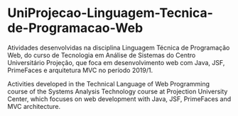 # UniProjecao-Linguagem-Tecnica-de-Programacao-Web

Atividades desenvolvidas na disciplina Linguagem Técnica de Programação Web, do curso de Tecnologia em Análise de Sistemas do Centro Universitário Projeção, que foca em desenvolvimento web com Java, JSF, PrimeFaces e arquitetura MVC no período 2019/1.

Activities developed in the Technical Language of Web Programming course of the Systems Analysis Technology course at Projection University Center, which focuses on web development with Java, JSF, PrimeFaces and MVC architecture.
